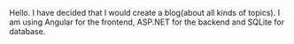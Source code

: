 Hello. I have decided that I would create a blog(about all kinds of topics).
I am using Angular for the frontend, ASP.NET for the backend and SQLite for database.